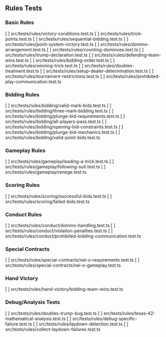 ## Rules Tests

### Basic Rules
[ ] src/tests/rules/victory-conditions.test.ts
[ ] src/tests/rules/trick-points.test.ts
[ ] src/tests/rules/sequential-bidding.test.ts
[ ] src/tests/rules/point-system-victory.test.ts
[ ] src/tests/rules/domino-arrangement.test.ts
[ ] src/tests/rules/counting-dominoes.test.ts
[ ] src/tests/rules/trump-declaration.test.ts
[ ] src/tests/rules/defending-team-wins.test.ts
[ ] src/tests/rules/bidding-order.test.ts
[ ] src/tests/rules/winning-trick.test.ts
[ ] src/tests/rules/doubles-treatment.test.ts
[ ] src/tests/rules/setup-dealer-determination.test.ts
[ ] src/tests/rules/tournament-restrictions.test.ts
[ ] src/tests/rules/prohibited-play-communication.test.ts

### Bidding Rules
[ ] src/tests/rules/bidding/valid-mark-bids.test.ts
[ ] src/tests/rules/bidding/three-mark-bidding.test.ts
[ ] src/tests/rules/bidding/plunge-bid-requirements.test.ts
[ ] src/tests/rules/bidding/all-players-pass.test.ts
[ ] src/tests/rules/bidding/opening-bid-constraints.test.ts
[ ] src/tests/rules/bidding/plunge-bid-mechanics.test.ts
[ ] src/tests/rules/bidding/valid-point-bids.test.ts

### Gameplay Rules
[ ] src/tests/rules/gameplay/leading-a-trick.test.ts
[ ] src/tests/rules/gameplay/following-suit.test.ts
[ ] src/tests/rules/gameplay/renege.test.ts

### Scoring Rules
[ ] src/tests/rules/scoring/successful-bids.test.ts
[ ] src/tests/rules/scoring/failed-bids.test.ts

### Conduct Rules
[ ] src/tests/rules/conduct/domino-handling.test.ts
[ ] src/tests/rules/conduct/violation-penalties.test.ts
[ ] src/tests/rules/conduct/prohibited-bidding-communication.test.ts

### Special Contracts
[ ] src/tests/rules/special-contracts/nel-o-requirements.test.ts
[ ] src/tests/rules/special-contracts/nel-o-gameplay.test.ts

### Hand Victory
[ ] src/tests/rules/hand-victory/bidding-team-wins.test.ts

### Debug/Analysis Tests
[ ] src/tests/rules/doubles-trump-bug.test.ts
[ ] src/tests/rules/texas-42-mathematical-analysis.test.ts
[ ] src/tests/rules/debug-specific-failure.test.ts
[ ] src/tests/rules/laydown-detection.test.ts
[ ] src/tests/rules/collect-laydown-failures.test.ts